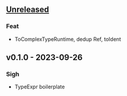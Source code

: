 <a name="unreleased"></a>
## [Unreleased]

### Feat
- ToComplexTypeRuntime, dedup Ref, toIdent


<a name="v0.1.0"></a>
## v0.1.0 - 2023-09-26
### Sigh
- TypeExpr boilerplate


[Unreleased]: https://github.com/ohmrun/stx_makro/compare/v0.1.0...HEAD
